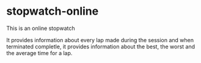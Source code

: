 # stopwatch-online
 This is an online stopwatch

 It provides information about every lap made during the session and when terminated completle,
 it provides information about the best, the worst and the average time for a lap.